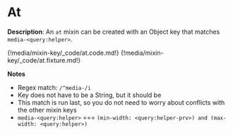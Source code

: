 # At

__Description__: An `at` mixin can be created with an Object key that matches `media-<query:helper>`.

{!media/mixin-key/_code/at.code.md!}
{!media/mixin-key/_code/at.fixture.md!}

__Notes__

+ Regex match: `/^media-/i`
+ Key does not have to be a String, but it should be
+ This match is run last, so you do not need to worry about conflicts with the other mixin keys
+ `media-<query:helper>` <span data-nbsp="3"></span> === <span data-nbsp="3"></span> `(min-width: <query:helper-prv>) and (max-width: <query:helper>)`

<div class="end"></div>


